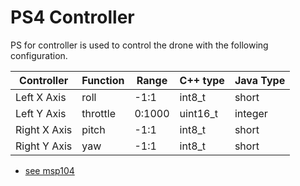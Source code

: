 # PS4 Controller 

PS for controller is used to control the drone with the following configuration.

| Controller   | Function | Range   | C++ type | Java Type |
|--------------|----------|---------|----------| --------- |
| Left X Axis  | roll     | -1:1    | int8_t   | short     |
| Left Y Axis  | throttle | 0:1000  | uint16_t | integer   |
| Right X Axis | pitch    | -1:1    | int8_t   | short     |
| Right Y Axis | yaw      | -1:1    | int8_t   | short     |   


- [see msp104](commands/msp104.md)
